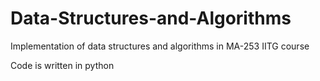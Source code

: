 # Data-Structures-and-Algorithms
Implementation of data structures and algorithms in MA-253 IITG course

Code is written in python
